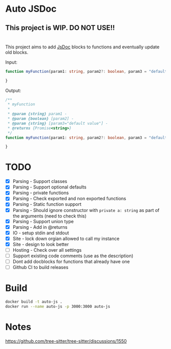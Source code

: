 # Auto JSDoc

## This project is WIP. DO NOT USE!!

#

This project aims to add [JsDoc](https://jsdoc.app/) blocks to functions and eventually update old blocks.

Input:
```ts
function myFunction(param1: string, param2?: boolean, param3 = "default value"): Promise<string> {

}
```

Output:
```ts
/**
 * myFunction
 *
 * @param {string} param1 - 
 * @param {boolean} [param2] - 
 * @param {string} [param3="default value"] - 
 * @returns {Promise<string>}
 */
function myFunction(param1: string, param2?: boolean, param3 = "default value"): Promise<string> {

}
```

# TODO
* [X] Parsing - Support classes
* [X] Parsing - Support optional defaults
* [X] Parsing - private functions
* [X] Parsing - Check exported and non exported functions
* [X] Parsing - Static function support
* [X] Parsing - Should ignore constructor with `private a: string` as part of the arguments (need to check this)
* [X] Parsing - Support union type
* [X] Parsing - Add in @returns
* [X] IO - setup stdin and stdout
* [X] Site - lock down orgian allowed to call my instance
* [X] Site - design to look better
* [ ] Hosting - Check over all settings
* [ ] Support existing code comments (use as the description)
* [ ] Dont add docblocks for functions that already have one
* [ ] Github CI to build releases

# Build

```bash
docker build -t auto-js .
docker run --name auto-js -p 3000:3000 auto-js
```

# Notes
https://github.com/tree-sitter/tree-sitter/discussions/1550
